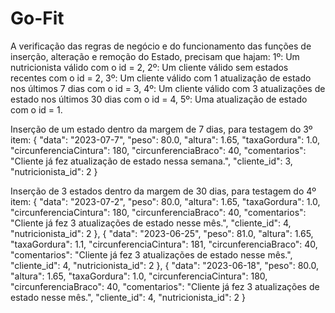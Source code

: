 # Go-Fit

A verificação das regras de negócio e do funcionamento das funções de inserção, alteração e remoção do Estado, precisam que hajam:
1º: Um nutricionista válido com o id = 2,
2º: Um cliente válido sem estados recentes com o id = 2,
3º: Um cliente válido com 1 atualização de estado nos últimos 7 dias com o id = 3,
4º: Um cliente válido com 3 atualizações de estado nos últimos 30 dias com o id = 4,
5º: Uma atualização de estado com o id = 1.

Inserção de um estado dentro da margem de 7 dias, para testagem do 3º item:
    {
    "data": "2023-07-7",
    "peso": 80.0,
    "altura": 1.65, 
    "taxaGordura": 1.0,
    "circunferenciaCintura": 180,
    "circunferenciaBraco": 40,
    "comentarios": "Cliente já fez atualização de estado nessa semana.",
    "cliente_id": 3,
    "nutricionista_id": 2
    }

Inserção de 3 estados dentro da margem de 30 dias, para testagem do 4º item:
    {
    "data": "2023-07-2",
    "peso": 80.0,
    "altura": 1.65, 
    "taxaGordura": 1.0,
    "circunferenciaCintura": 180,
    "circunferenciaBraco": 40,
    "comentarios": "Cliente já fez 3 atualizações de estado nesse mês.",
    "cliente_id": 4,
    "nutricionista_id": 2
    },
    {
    "data": "2023-06-25",
    "peso": 81.0,
    "altura": 1.65, 
    "taxaGordura": 1.1,
    "circunferenciaCintura": 181,
    "circunferenciaBraco": 40,
    "comentarios": "Cliente já fez 3 atualizações de estado nesse mês.",
    "cliente_id": 4,
    "nutricionista_id": 2
    },
    {
    "data": "2023-06-18",
    "peso": 80.0,
    "altura": 1.65, 
    "taxaGordura": 1.0,
    "circunferenciaCintura": 180,
    "circunferenciaBraco": 40,
    "comentarios": "Cliente já fez 3 atualizações de estado nesse mês.",
    "cliente_id": 4,
    "nutricionista_id": 2
    }
